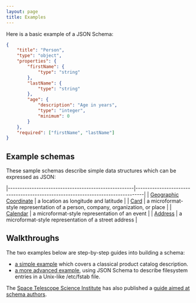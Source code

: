 ```yaml
---
layout: page
title: Examples
---
```


Here is a basic example of a JSON Schema:

```json
{
    "title": "Person",
    "type": "object",
    "properties": {
        "firstName": {
            "type": "string"
        },
        "lastName": {
            "type": "string"
        },
        "age": {
            "description": "Age in years",
            "type": "integer",
            "minimum": 0
        }
    },
    "required": ["firstName", "lastName"]
}
```

Example schemas
---------------

These sample schemas describe simple data structures which can be expressed as JSON:

|-----------------------------------------------------|---------------------------------------------------------------------------------|
| [Geographic Coordinate](http://json-schema.org/geo) | a location as longitude and latitude                                            |
| [Card](http://json-schema.org/card)                 | a microformat-style representation of a person, company, organization, or place |
| [Calendar](http://json-schema.org/calendar)         | a microformat-style representation of an event                                  |
| [Address](http://json-schema.org/address)           | a microformat-style representation of a street address                          |

Walkthroughs
------------

The two examples below are step-by-step guides into building a schema:

-   [a simple example](example1.md) which covers a classical product catalog description.
-   [a more advanced example](example2.md), using JSON Schema to describe filesystem entries in a Unix-like /etc/fstab file.

The [Space Telescope Science Institute](http://www.stsci.edu/) has also published a [guide aimed at schema authors](http://spacetelescope.github.io/understanding-json-schema/).
